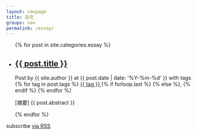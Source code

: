 ```yaml
---
layout: navpage
title: 杂文
groups: nav
permalink: /essay/
---
```


<div class="home">

  <ul class="post-list">
    {% for post in site.categories.essay %}
      <div class="general_block">
        <li>
          <h2>
              <a class="post-link" href="{{ post.url | prepend: site.baseurl }}">{{ post.title }}</a>
          </h2>
          <span class="post-meta">
            Post by {{ site.author }} 
            at {{ post.date | date: '%Y-%m-%d' }} 
            with tags 
            {% for tag in post.tags %}
              <a href="{{ site.tags_path }}#{{ tag }}" rel="nofollow">
                {{ tag }}
              </a>
              {% if forloop.last %}
              {% else %}, {% endif %}
            {% endfor %}
          </span>
          <br>
          <p class="my-abstract"> [摘要] {{ post.abstract }} </p>       
        </li>
      </div>
    {% endfor %}
  </ul>

  <p class="rss-subscribe">subscribe <a href="{{ "/feed.xml" | prepend: site.baseurl }}">via RSS</a></p>

</div>
